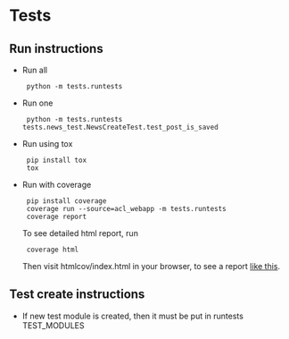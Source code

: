 Tests
=====

Run instructions
----------------

 - Run all
    
        python -m tests.runtests

 - Run one

        python -m tests.runtests tests.news_test.NewsCreateTest.test_post_is_saved

 - Run using tox

        pip install tox
        tox

 - Run with coverage

        pip install coverage
        coverage run --source=acl_webapp -m tests.runtests
        coverage report
    To see detailed html report, run

        coverage html
    Then visit htmlcov/index.html in your browser, to see a report [like this](http://nedbatchelder.com/code/coverage/sample_html).

Test create instructions
------------------------

 - If new test module is created, then it must be put in runtests TEST_MODULES

